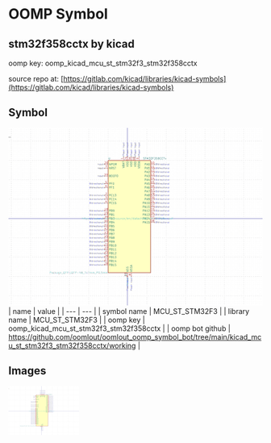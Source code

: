 # OOMP Symbol  
## stm32f358cctx  by kicad  
  
oomp key: oomp_kicad_mcu_st_stm32f3_stm32f358cctx  
  
source repo at: [https://gitlab.com/kicad/libraries/kicad-symbols](https://gitlab.com/kicad/libraries/kicad-symbols)  
## Symbol  
  
[![working.png](working_600.png)](working.png)  
| name | value | 
| --- | --- | 
| symbol name | MCU_ST_STM32F3 | 
| library name | MCU_ST_STM32F3 | 
| oomp key | oomp_kicad_mcu_st_stm32f3_stm32f358cctx | 
| oomp bot github | https://github.com/oomlout/oomlout_oomp_symbol_bot/tree/main/kicad_mcu_st_stm32f3_stm32f358cctx/working | 
## Images  
  
[![working.png](working_140.png)](working.png)  
